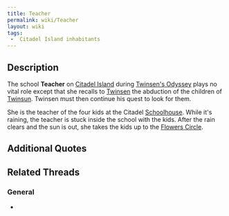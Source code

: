 ```yaml
---
title: Teacher
permalink: wiki/Teacher
layout: wiki
tags:
 -  Citadel Island inhabitants
---
```


## Description

The school **Teacher** on [Citadel Island](Citadel_Island "wikilink")
during [Twinsen's Odyssey](Twinsen's_Odyssey "wikilink") plays no vital
role except that she recalls to [Twinsen](Twinsen "wikilink") the
abduction of the children of [Twinsun](Twinsun "wikilink"). Twinsen must
then continue his quest to look for them.

She is the teacher of the four kids at the Citadel
[Schoolhouse](Schoolhouse "wikilink"). While it's raining, the teacher
is stuck inside the school with the kids. After the rain clears and the
sun is out, she takes the kids up to the [Flowers
Circle](Ridge_of_the_Flowers_Circle "wikilink").

## Additional Quotes

## Related Threads

### General

- 
